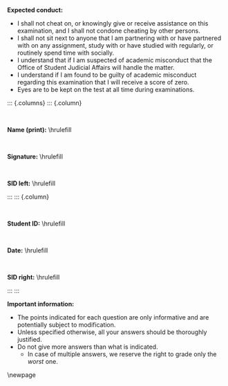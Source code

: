 **Expected conduct:**

- I shall not cheat on, or knowingly give or receive assistance on this
  examination, and I shall not condone cheating by other persons.
- I shall not sit next to anyone that I am partnering with or have partnered
  with on any assignment, study with or have studied with regularly, or
  routinely spend time with socially.
- I understand that if I am suspected of academic misconduct that the Office of
  Student Judicial Affairs will handle the matter.
- I understand if I am found to be guilty of academic misconduct regarding this
  examination that I will receive a score of zero.
- Eyes are to be kept on the test at all time during examinations.


::: {.columns}
::: {.column}

&nbsp;

**Name (print):** \hrulefill

&nbsp;

**Signature:** \hrulefill

&nbsp;

**SID left:** \hrulefill

:::
::: {.column}

&nbsp;

**Student ID:** \hrulefill

&nbsp;

**Date:** \hrulefill

&nbsp;

**SID right:** \hrulefill

:::
:::

**Important information:**

- The points indicated for each question are only informative and are
  potentially subject to modification.
- Unless specified otherwise, all your answers should be thoroughly justified.
- Do not give more answers than what is indicated.
    - In case of multiple answers, we reserve the right to grade only the
      *worst* one.

\newpage

